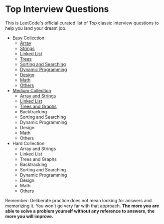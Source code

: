 # Top Interview Questions

This is LeetCode's official curated list of Top classic interview questions to help you land your dream job.

* [Easy Collection](https://github.com/liying8040/leetcode/tree/master/Easy%20Collection)
  * [Array](https://github.com/liying8040/leetcode/blob/master/Easy%20Collection/array.md)
  * [Strings](https://github.com/liying8040/leetcode/blob/master/Easy%20Collection/strings.md)
  * [Linked List](https://github.com/liying8040/leetcode/blob/master/Easy%20Collection/linked%20list.md)
  * [Trees](https://github.com/liying8040/leetcode/blob/master/Easy%20Collection/trees.md)
  * [Sorting and Searching](https://github.com/liying8040/leetcode/blob/master/Easy%20Collection/sorting%20and%20searching.md)
  * [Dynamic Programming](https://github.com/liying8040/leetcode/blob/master/Easy%20Collection/dynamic%20programming.md)
  * [Design](https://github.com/liying8040/leetcode/blob/master/Easy%20Collection/design.md)
  * [Math](https://github.com/liying8040/leetcode/blob/master/Easy%20Collection/math.md)
  * [Others](https://github.com/liying8040/leetcode/blob/master/Easy%20Collection/others.md)
* [Medium Collection](https://github.com/liying8040/leetcode/tree/master/Medium%20Collection)
  * [Array and Strings](https://github.com/liying8040/leetcode/blob/master/Medium%20Collection/array%20and%20strings.md)
  * [Linked List](https://github.com/liying8040/leetcode/blob/master/Medium%20Collection/linked%20list.md)
  * [Trees and Graphs](https://github.com/liying8040/leetcode/blob/master/Medium%20Collection/trees%20and%20graphs.md)
  * Backtracking
  * Sorting and Searching
  * Dynamic Programming
  * Design
  * Math
  * Others
* Hard Collection
  * Array and Strings
  * Linked List
  * Trees and Graphs
  * Backtracking
  * Sorting and Searching
  * Dynamic Programming
  * Design
  * Math
  * Others

Remember: Deliberate practice does not mean looking for answers and memorizing it. You won't go very far with that approach. **The more you are able to solve a problem yourself without any reference to answers, the more you will improve.**
